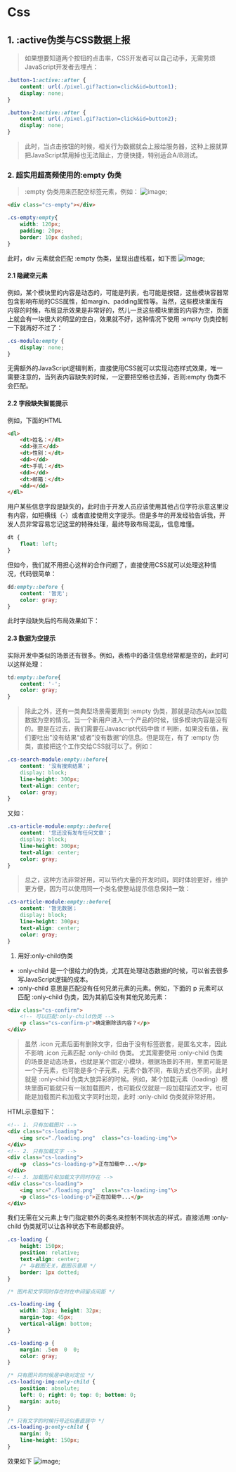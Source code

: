 # Css

<!-- https://zhuanlan.zhihu.com/p/105856097?utm_source=wechat_session&utm_medium=social&utm_oi=987629092233142272 -->

## 1. :active伪类与CSS数据上报

> 如果想要知道两个按钮的点击率，CSS开发者可以自己动手，无需劳烦JavaScript开发者去埋点：

``` css
.button-1:active::after {
    content: url(./pixel.gif?action=click&id=button1);
    display: none;
}

.button-2:active::after {
    content: url(./pixel.gif?action=click&id=button2);
    display: none;
}
```

> 此时，当点击按钮的时候，相关行为数据就会上报给服务器，这种上报就算把JavaScript禁用掉也无法阻止，方便快捷，特别适合A/B测试。

### 2. 超实用超高频使用的:empty 伪类

> :empty 伪类用来匹配空标签元素，例如：
![image](image/3.15/1.jpg);

``` html
<div class="cs-empty"></div>
```

``` css
.cs-empty:empty{
    width: 120px;
    padding: 20px;
    border: 10px dashed;
}
```

此时，div 元素就会匹配 :empty 伪类，呈现出虚线框，如下图
![image](image/3.15/2.jpg);

#### 2.1 隐藏空元素

例如，某个模块里的内容是动态的，可能是列表，也可能是按钮，这些模块容器常包含影响布局的CSS属性，如margin、padding属性等。当然，这些模块里面有内容的时候，布局显示效果是非常好的，然儿一旦这些模块里面的内容为空，页面上就会有一块很大的明显的空白，效果就不好，这种情况下使用 :empty 伪类控制一下就再好不过了：

``` css
.cs-module:empty {
    display: none;
}
```

无需额外的JavaScript逻辑判断，直接使用CSS就可以实现动态样式效果，唯一需要注意的，当列表内容缺失的时候，一定要把空格也去掉，否则:empty 伪类不会匹配。

#### 2.2 字段缺失智能提示

例如，下面的HTML

``` html
<dl>
    <dt>姓名：</dt>
    <dd>张三</dd>
    <dt>性别：</dt>
    <dd></dd>
    <dt>手机：</dt>
    <dd></dd>
    <dt>邮箱：</dt>
    <dd></dd>
</dl>
```

用户某些信息字段是缺失的，此时由于开发人员应该使用其他占位字符示意这里没有内容，如短横线（-）或者直接使用文字提示。但是多年的开发经验告诉我，开发人员非常容易忘记这里的特殊处理，最终导致布局混乱，信息难懂。

``` css
dt {
    float: left;
}
```

但如今，我们就不用担心这样的合作问题了，直接使用CSS就可以处理这种情况，代码很简单：

``` css
dd:empty::before {
    content: '暂无';
    color: gray;
}
```

此时字段缺失后的布局效果如下：

#### 2.3 数据为空提示

实际开发中类似的场景还有很多。例如，表格中的备注信息经常都是空的，此时可以这样处理：

``` css
td:empty::before{
    content: '-';
    color: gray;
}
```

> 除此之外，还有一类典型场景需要用到 :empty 伪类，那就是动态Ajax加载数据为空的情况。当一个新用户进入一个产品的时候，很多模块内容是没有的。要是在过去，我们需要在Javascript代码中做 if 判断，如果没有值，我们要吐出”没有结果“或者”没有数据“的信息。但是现在，有了 :empty 伪类，直接把这个工作交给CSS就可以了。例如：

``` css
.cs-search-module:empty::before{
    content: '没有搜索结果'；
    display: block;
    line-height: 300px;
    text-align: center;
    color: gray;
}
```

又如：

``` css
.cs-article-module:empty::before{
    content: '您还没有发布任何文章'；
    display: block;
    line-height: 300px;
    text-align: center;
    color: gray;
}
```

> 总之，这种方法非常好用，可以节约大量的开发时间，同时体验更好，维护更方便，因为可以使用同一个类名使整站提示信息保持一致：

``` css
.cs-article-module:empty::before{
    content: '暂无数据；
    display: block;
    line-height: 300px;
    text-align: center;
    color: gray;
}
```

1. 用好:only-child伪类

- :only-child 是一个很给力的伪类，尤其在处理动态数据的时候，可以省去很多写JavaScript逻辑的成本。
- :only-child 意思是匹配没有任何兄弟元素的元素。例如，下面的 p 元素可以匹配 :only-child 伪类，因为其前后没有其他兄弟元素：

``` html
<div class="cs-confirm">
    <!-- 可以匹配:only-child伪类 -->
    <p class="cs-confirm-p">确定删除该内容？</p>
</div>
```

> 虽然 .icon 元素后面有删除文字，但由于没有标签嵌套，是匿名文本，因此不影响 .icon 元素匹配 :only-child 伪类。
> 尤其需要使用 :only-child 伪类的场景是动态场景，也就是某个固定小模块，根据场景的不用，里面可能是一个子元素，也可能是多个子元素，元素个数不同，布局方式也不同，此时就是 :only-child 伪类大放异彩的时候。例如，某个加载元素（loading）模块里面可能就只有一张加载图片，也可能仅仅就是一段加载描述文字，也可能是加载图片和加载文字同时出现，此时 :only-child 伪类就非常好用。

HTML示意如下：

``` html
<!-- 1. 只有加载图片 -->
<div class="cs-loading">
    <img src="./loading.png"  class="cs-loading-img"\>
</div>
<!-- 2. 只有加载文字 -->
<div class="cs-loading">
    <p  class="cs-loading-p">正在加载中...</p>
</div>
<!-- 3. 加载图片和加载文字同时存在 -->
<div class="cs-loading">
    <img src="./loading.png"  class="cs-loading-img"\>
    <p class="cs-loading-p">正在加载中...</p>
</div>
```

我们无需在父元素上专门指定额外的类名来控制不同状态的样式，直接活用 :only-child 伪类就可以让各种状态下布局都良好。

``` css
.cs-loading {
    height: 150px;
    position: relative;
    text-align: center;
    /* 与截图无关，截图示意用 */
    border: 1px dotted;
}

/* 图片和文字同时存在时在中间留点间距 */

.cs-loading-img {
    width: 32px; height: 32px;
    margin-top: 45px;
    vertical-align: bottom;
}

.cs-loading-p {
    margin: .5em  0  0;
    color: gray;
}

/* 只有图片的时候居中绝对定位 */
.cs-loading-img:only-child {
    position: absolute;
    left: 0; right: 0; top: 0; bottom: 0;
    margin: auto;
}

/* 只有文字的时候行号近似垂直居中 */
.cs-loading-p:only-child {
    margin: 0;
    line-height: 150px;
}
```

效果如下
![image](image/3.15/3.jpg);
